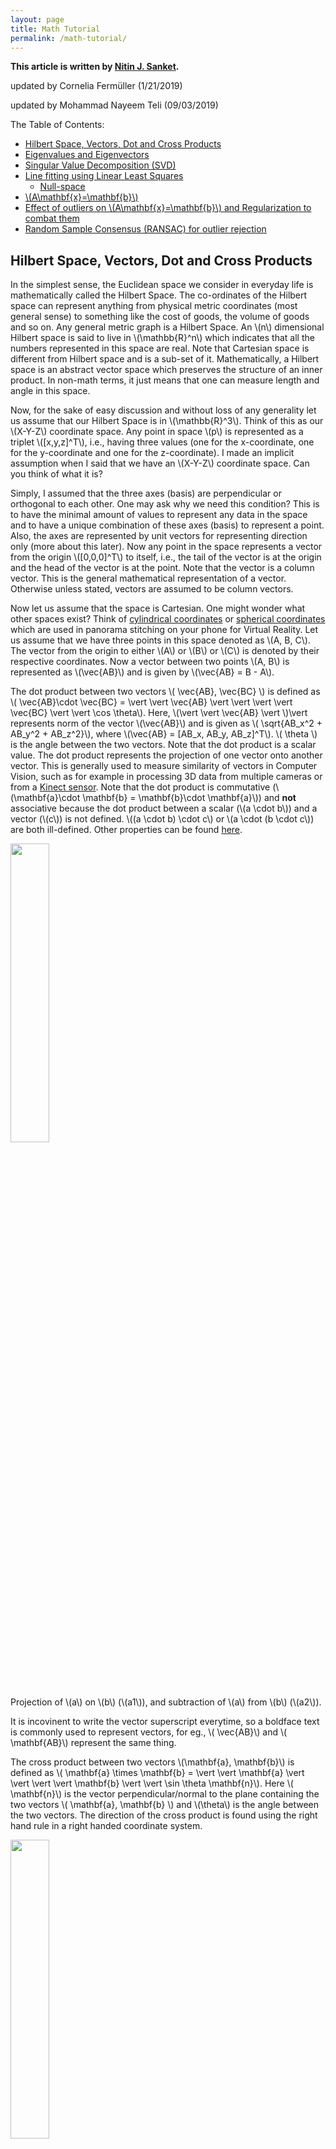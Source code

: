 ```yaml
---
layout: page
title: Math Tutorial
permalink: /math-tutorial/
---
```

**This article is written by [Nitin J. Sanket](http://nitinjsanket.github.io).** 

updated by Cornelia Ferm&uuml;ller (1/21/2019)

updated by Mohammad Nayeem Teli (09/03/2019)

The Table of Contents:

- [Hilbert Space, Vectors, Dot and Cross Products](#hilbert)
- [Eigenvalues and Eigenvectors](#eigen)
- [Singular Value Decomposition (SVD)](#svd)
- [Line fitting using Linear Least Squares](#linefit)
	- [Null-space](#nullspace)
- [\\(A\mathbf{x}=\mathbf{b}\\)](#axeqb)
- [Effect of outliers on \\(A\mathbf{x}=\mathbf{b}\\) and Regularization to combat them](#reg)
- [Random Sample Consensus (RANSAC) for outlier rejection](#ransac)

<a name='hilbert'></a>
## Hilbert Space, Vectors, Dot and Cross Products
In the simplest sense, the Euclidean space we consider in everyday life is mathematically called the Hilbert Space. The co-ordinates of the Hilbert space can represent anything from physical metric coordinates (most general sense) to something like the cost of goods, the volume of goods and so on. Any general metric graph is a Hilbert Space. An \\(n\\) dimensional Hilbert space is said to live in \\(\mathbb{R}^n\\) which indicates that all the numbers represented in this space are real. Note that Cartesian space is different from Hilbert space and is a sub-set of it. Mathematically, a Hilbert space is an abstract vector space which preserves the structure of an inner product. In non-math terms, it just means that one can measure length and angle in this space. 

Now, for the sake of easy discussion and without loss of any generality let us assume that our Hilbert Space is in \\(\mathbb{R}^3\\). Think of this as our \\(X-Y-Z\\) coordinate space. Any point in space \\(p\\) is represented as a triplet \\([x,y,z]^T\\), i.e., having three values (one for the x-coordinate, one for the y-coordinate and one for the z-coordinate). I made an implicit assumption when I said that we have an \\(X-Y-Z\\) coordinate space. Can you think of what it is?

Simply, I assumed that the three axes (basis) are perpendicular or orthogonal to each other. One may ask why we need this condition? This is to have the minimal amount of values to represent any data in the space and to  have a unique combination of these axes (basis) to represent a point. Also, the axes are represented by unit vectors for representing direction only (more about this later). Now any point in the space represents a vector from the origin \\([0,0,0]^T\\) to itself, i.e., the tail of the vector is at the origin and the head of the vector is at the point. Note that the vector is a column vector. This is the general mathematical representation of a vector. Otherwise unless stated, vectors are assumed to be column vectors. 

Now let us assume that the space is Cartesian. One might  wonder what other spaces exist? Think of [cylindrical coordinates](http://mathworld.wolfram.com/CylindricalCoordinates.html) or [spherical coordinates](http://mathworld.wolfram.com/SphericalCoordinates.html) which are used in panorama stitching on your phone for Virtual Reality. Let us assume that we have three points in this space denoted as \\(A, B, C\\). The vector from the origin to either \\(A\\) or \\(B\\) or \\(C\\) is denoted by their respective coordinates. Now a vector between two points \\(A, B\\) is represented as \\(\vec{AB}\\) and is given by \\(\vec{AB} = B - A\\). 

The dot product between two vectors \\( \vec{AB}, \vec{BC} \\) is defined as \\( \vec{AB}\cdot \vec{BC} = \vert \vert \vec{AB} \vert \vert \vert \vert \vec{BC} \vert \vert \cos \theta\\). Here, \\(\vert \vert \vec{AB} \vert \\)\vert represents norm of the vector \\(\vec{AB}\\) and is given as \\( \sqrt{AB_x^2 + AB_y^2 + AB_z^2}\\), where \\(\vec{AB} = [AB_x, AB_y, AB_z]^T\\). \\( \theta \\) is the angle between the two vectors. Note that the dot product is a scalar value. The dot product represents the projection of one vector onto another vector. This is generally used to measure similarity of vectors in Computer Vision, such as for example in processing 3D data from multiple cameras or from a [Kinect sensor](https://en.wikipedia.org/wiki/Kinect). Note that the dot product is commutative (\\(\mathbf{a}\cdot \mathbf{b} = \mathbf{b}\cdot \mathbf{a}\\)) and **not** associative because the dot product between a scalar (\\(a \cdot b\\)) and a vector (\\(c\\)) is not defined.  \\((a \cdot b) \cdot c\\) or \\(a \cdot (b \cdot c\\)) are both ill-defined. Other properties can be found [here](https://en.wikipedia.org/wiki/Dot_product).


<div class="fig figleft fighighlight">
  <img src="../assets/math/proj.png" width="35%">
  <div class="figcaption">
    Projection of \(a\) on \(b\) (\(a1\)), and subtraction of \(a\) from \(b\) (\(a2\)).
  </div>
  <div style="clear:both;"></div>
</div>


It is incovinent to write the vector superscript everytime, so a boldface text is commonly used to represent vectors, for eg., \\( \vec{AB}\\) and \\( \mathbf{AB}\\) represent the same thing. 

The cross product between two vectors \\(\mathbf{a}, \mathbf{b}\\) is defined as \\( \mathbf{a} \times \mathbf{b} = \vert \vert \mathbf{a} \vert \vert \vert \vert \mathbf{b} \vert \vert \sin \theta \mathbf{n}\\). Here \\( \mathbf{n}\\) is the vector perpendicular/normal to the plane containing the two vectors \\( \mathbf{a}, \mathbf{b} \\) and \\(\theta\\) is the angle between the two vectors. The direction of the cross product is found using the right hand rule in a right handed coordinate system. 

<div class="fig figleft fighighlight">
  <img src="/cmsc426fall2019/assets/math/crossproduct.png" width="35%">
  <div class="figcaption">
    Finding the direction of the cross product by the right-hand rule.
  </div>
  <div style="clear:both;"></div>
</div>


An animation of the cross product is shown below:

<div class="fig figleft fighighlight">
  <img src="/assets/math/crossproductanimation.gif" width="35%">
  <div class="figcaption">
   The cross product \( \mathbf{a} \times \mathbf{b}\) (vertical, in purple) changes as the angle between the vectors \( \mathbf{a} \) (blue) and \( \mathbf{b} \) (red) changes. The cross product is always orthogonal to both vectors, and has magnitude zero when the vectors are parallel and maximum magnitude \( \vert \vert \mathbf{a} \vert \vert \vert \vert \mathbf{b} \vert \vert \) when they are orthogonal.
  </div>
  <div style="clear:both;"></div>
</div>

The cross product is used to find the normal vector to a plane in Computer Vision. This is especially useful in aligning 3D point clouds (images with depth information). This method is extensively used in self driving cars to make a map using LIDAR scans. If you are curious, have a look at the [Point to Plane Iterative Closest Point algorithm](https://www-new.comp.nus.edu.sg/~lowkl/publications/lowk_point-to-plane_icp_techrep.pdf) to understand how this works.  Note that the cross prodct is  anticommutative (\\(\mathbf{a}\times \mathbf{b} = -\mathbf{b}\times\mathbf{a}\\)) and **not** associative. Other properties can be found [here](https://en.wikipedia.org/wiki/Dot_product).

<a name='eigen'></a>
## Eigenvalues and Eigenvectors
In the following we consider transformations with square matrices (i.e. the matrix \\( A \in \mathbb{R}^{n \times n}\\)), and which are
diagonizable, such as the symmetric matrices of the covariance of data.

Let us say we have a vector \\(\mathbf{v}\\) in \\( \mathbb{R}^n\\). A linear transformation of \\(\mathbf{v}\\) is given by a matrix \\(A\\) multiplied by \\(\mathbf{v}\\). One could have a special vector \\(\mathbf{v}\\) such that the function \\(A \mathbf{v}\\) returns a scaled version of \\(\mathbf{v}\\), i.e., the direction of the \\( \mathbf{v}\\) is maintained upon a linear transformation by \\(A\\). This can mathematically be written as:

$$
A \mathbf{v} = \lambda \mathbf{v}
$$

Note that \\( \lambda \mathbf{v}\\) is a scaled version of \\(\mathbf{v}\\), i.e., the direction of both the vectors is the same. Recall, that the direction of a vector \\(\mathbf{v}\\) is given by \\(\frac{\mathbf{v}}{\vert \vert \mathbf{v} \vert \vert}\\). The concept of scale factor is very important for computer vision and will be later used in the last project. 

In the above transformation \\( A \in \mathbb{R}^{n \times n}\\). Now one can solve the above equation as follows:

$$
\left(A - \lambda I \right)\mathbf{v} =  0
$$

Here \\( I\\) is an identity matrix of size \\( n \times n\\) and has all the diagonal elements as 1 and non-diagonal elements as 0. Once the above equation is solved, one would find \\(n\\) pairs of \\(\lambda_i\\) and \\(\mathbf{v}_i\\) such that the above equation is satisfied (\\(i\\) varies from 1 to \\(N\\)). These set of \\(\lambda_i\\) values are called **eigenvalues** and these set of \\(\mathbf{v}_i\\) vectors are called **eigenvectors**. Note that the eigenvectors are linearly independent, i.e., the dot product between any of them is zero. However, the eigenvalues need not be distinct if we have a matrix \\(Q\\) whose columns are made up of the eigenvectors, i.e., 

$$
Q = \begin{bmatrix} \mathbf{v_1} & \mathbf{v_2} & \cdots & \mathbf{v_n} \end{bmatrix}
$$

Now, consider \\( AQ\\) and the fact that \\( A \mathbf{v} = \lambda \mathbf{v}\\).

$$
AQ = \begin{bmatrix} \lambda_1\mathbf{v_1} & \lambda_2\mathbf{v_2} & \cdots & \lambda_n\mathbf{v_n} \end{bmatrix}
$$

This can be re-written as:

$$
AQ = \begin{bmatrix} \mathbf{v_1} & \mathbf{v_2} & \cdots & \mathbf{v_n} \end{bmatrix} \Lambda
$$ 

Here \\(\Lambda\\) is a diagonal matrix with \\(\Lambda_{ii} = \lambda_i\\). We also know that the columns of \\(Q\\) are linearly independent, and this means that 
\\(Q\\) is invertible. 

$$
A = Q\Lambda Q^{-1}
$$

The above is called **Eigen-decomposition** in the literature. Eigen-decomposition is very commonly used in an algorithm called [**Principle Component Analysis (PCA)**](https://en.wikipedia.org/wiki/Principal_component_analysis). PCA is used to find the most important linearly independent basis of a given data. 

You might be wondering what the intuition to Eigen-decomposition is. The eigenvalues represent the covariance and eigenvectors represent the linearly independent directions of variation in data. Sample eigenvectors and eigenvalues are shown below:


<div class="fig figcenter fighighlight">
  <img src="/assets/math/eigenvectors.png" width="60%">
  <div class="figcaption">Eigenvectors of a covariance matrix of data shown in blue. Data is drawn from a gaussian distribution.</div>
</div>

For a detailed explanation of the visualization look at [this link](http://www.visiondummy.com/2014/04/geometric-interpretation-covariance-matrix/). In computer vision, eigenspaces have been used for ages. Consider the problem of face recognition. Here we have a dataset of a lot of faces and we need to identify the person given a photo of the face. This is similar to what TSA does when they check your ID at the airport, they are manually trying to see if the photo in the ID looks like the person in front of them. One of the earliest face recognition methods used eigenspaces and the algorithm is aptly called **Eigenfaces**. The idea of the algorithm is to represent any face as a linear combination of **eigenfaces**. These **eigenfaces** are supposed to represent the most common features of a face and that any face can be reconstructed as their linear combination. This means that each face is represented as a vector of weights which multiply these eigenfaces and are added up to make the original face. Think of this as representing each face as an encoded vector. This idea is also used extensively in compression. During the face identification, the test face is also converted to a vector and the label (person ID) of closest vector in the training set (database of face images on the computer) is chosen as the predicted label (person ID). A visual representation of this is shown below. For more details look at [this link](http://www.vision.jhu.edu/teaching/vision08/Handouts/case_study_pca1.pdf).


<div class="fig figcenter fighighlight">
  <img src="/assets/math/eigenface1.PNG" width="35%">
  <div class="figcaption">Sample images in the database/training set.</div>
  <img src="/assets/math/eigenface2.PNG" width="70%">
  <div class="figcaption">
   Top row: Eigenfaces. Bottom row: How any face can be represented as a linear combination of eigenfaces.</div>
</div>

Note that Eigendecomposition only works on **square matrices**.

<a name='svd'></a>
## Singular Value Decomposition (SVD)
One can think of SVD as the generalized version of the Eigen-decomposition. Let \\( A\\) be a matrix of size \\(m \times n\\). The SVD of \\(A\\) is given by:

$$
A = U\Sigma V^T
$$

Note that \\(\Sigma\\) here does not refer to the covariance matrix. Here, \\(U\\) is a \\(m \times m\\) square orthonormal basis function. The columns of \\(U\\) form a set of orthonormal (unit normal) vectors which can be regarded as basis vectors. \\(V^T\\) is a \\(n \times n\\) square orthonormal basis function as well. The columns of \\(V\\) also form a set of orthonormal (unit normal) vectors which can be regarded as basis vectors. Think of \\(U, V^T\\) as matrices which rotate the data. \\(\Sigma\\) is a \\(m \times n \\) diagonal rectangular matrix which acts as a scaling matrix. Note that for SVD to be valid \\(A \\) has to be a Positive Semi-Definite matrix (PSD), i.e., \\( A \succeq 0\\) or all the eigenvalues have to be non-negative (either zero or positive). You might be wondering this looks very similar to the eigendecomposition we studied earlier. What is the relation between the two?

The matrix \\(U\\) (left singular values) of \\(A\\) gives us the eigenvectors of \\(AA^T\\). Similarly, as you expect, the matrix \\(V\\) (right singular values) of \\(A\\) gives us the eigenvectors of \\(A^TA\\).  The non-zero singular values of \\(A\\) (found on diagonal entries of \\(\Sigma\\)) are the square roots of non-zero eigenvalues of both \\(AA^T\\) and \\(A^TA\\). 

<div class="fig figcenter fighighlight">
  <img src="/assets/math/svd.png" width="35%">
  <div class="figcaption">Visualization of the matrix multiplications in singular value decomposition.</div>
  <img src="/assets/math/svdanimation.gif" width="50%">
  <div class="figcaption">
  Visualization of how different components of SVD make up the matrix \(A\).</div>
</div>
 

<a name='linefit'></a>
## Line fitting using Linear Least Squares
Let us define the problem in hand first. Assume that we have \\(N\\) points in \\(\mathbb{R}^n\\), for purposes of simplicity without loss in any generality let \\(n=2\\). We want to fit a line (the equivalent is a plane in \\(\mathbb{R}^n\\) and a hyperplane in \\(\mathbb{R}^n\\)). When \\(N = 1\\), one can fit \\(\infty\\) number of lines which satisfy the constraint of passing though the point and hence has no unique exact (the line passes through the point) solution. Now, when \\(N = 2\\), one can fit a unique and exact solution because we have exactly the same number of parameters (number of unknowns in the line equation) as the number of constraints (equations). However, things get tricky when \\(N > 2\\). One might wonder when we would encouter such a situtation, this is more common than you think. Assume that we want to fit a line to a number of pixels in an image, possible to detect a lane on an self driving car.

<div class="fig figcenter fighighlight">
  <img src="/assets/math/lane1.png" width="70%">
  <div class="figcaption">Left: Input image to a self driving car for lane detection. Right: Pixel candidates where one would fit a line to find the lane, notice that there are multiple lines possible, for the purposes of the example assume that we want to fit a line to the pixels inside the red ellipse.</div>
</div>

Let us model the problem mathematically, we have \\(N\\) points in \\(\mathbb{R}^2\\) to which we want to fit the **best-fit** line. The best-line has to be defined before we proceed. One could argue that I can pick any random two points and fit a line and call that the best-fit. However, this solution is the best for those two points and not for all points. If all the points lie on a line one could say that we have an **exact** and **unique** solution, but this rarely happens. The more common version of this problem is that the best-fit line generally would not pass through any of the points. You might be wondering why then is it the best line? Well, it depends on how we are going to define best-fit, and that the points are **noisy**. Let us define best-fit right now.

Let the equation of the line be \\(ax+by+c=0\\) where we want to find the parameters \\(\Theta=\begin{bmatrix} a & b & c \end{bmatrix}^T\\) such that:

$$
\underset{\Theta}{\operatorname{argmin}}\sum_{i=1}^N R(x_i,y_i \vert \Theta)^2
$$

\\(\underset{\Theta}{\operatorname{argmin}}\\) means that we want to minimize and find the parameters \\(\Theta\\) which gives us the minimum value. The function \\(R\\) defines the best-fit here which is what the user has chosen. Let us **choose** \\(R\\) to be a function which computes the distance (offsets) from any point \\([x,y]^T\\) to the line \\(ax+by+c=0\\). This can be of two variants, i.e., vertical distances/ offsets and/or perpendicular distance/offsets. 

<div class="fig figcenter fighighlight">
  <img src="/assets/math/offsets.gif" width="70%">
  <div class="figcaption">Left: Vertical distances/offsets. Right: Perpendicular distances/offsets.</div>
</div>

Because it is more inuitive, let us choose the **perpendicular distance/offsets** for \\(R\\). The perpendicular distance of any point \\([x,y]^T\\) to the line \\(ax+by+c=0\\) is given by:

$$
R(x,y \vert \Theta) = \frac{ax+by+c}{\sqrt{a^2+b^2}}
$$

So our optimization/minimization problem becomes:

$$
\underset{\Theta}{\operatorname{argmin}}\sum_{i=1}^N \frac{\left(ax+by+c\right)^2}{a^2+b^2}
$$

The function \\(\sum_{i=1}^N \frac{\left(ax+by+c\right)^2}{a^2+b^2}\\) depicts the sum of distances (this is just a scaled version of the average) from each point to the line. Because we are minimizing the square of \\(R\\), the minimum value the optimization function can take is 0. This happens when all the points like exactly on the line. Like we said before, this rarely happens and in these cases there is **no-exact solution** (only some/no points pass through the line). This solution is called the **Least-squares solution** and the optimization problem is referred to as Ordinary Least Squares (OLS) or Linear Least Squares or Linear Regression in the machine learning community. (In Estimation Theory, the fitting minimizing the perpendicular offsets is also referred to as **Total Least Squares Estimation**). To find the solution, let us write down the constraints we have. We **ideally** want all points to lie on the best-fit line. This can mathematically be written as:

$$
ax_1 + by_1 + c = 0\\
ax_2 + by_2 + c = 0\\
\vdots \\
ax_N + by_N + c = 0\\
$$

Now let us write this down in matrix form:

$$
\begin{bmatrix} x_1 & y_1 & 1 \\ & \vdots & \\ x_N & y_N & 1\end{bmatrix} \begin{bmatrix} a \\ b \\c \end{bmatrix} = \mathbf{0}
$$

The trivial solution to the above problem is obtained when \\(\begin{bmatrix} a \\ b \\ c \end{bmatrix}^T = 0\\). This is the case where the constraint mathematically satisfies the solution but physically doesn't make much sense as we get back the origin. To avoid this we modify the optimization problem as follows:

$$
\begin{equation*}
\begin{aligned}
& \underset{\Theta}{\text{argmin}}
& & \sum_{i=1}^N \frac{\left(ax+by+c\right)^2}{a^2+b^2} \\
& \text{subject to}
& & \vert \vert \Theta \vert \vert = 1
\end{aligned}
\end{equation*}
$$

Note that, we haven't changed anything but just added a constraint saying that the norm of the line equation coefficients should be unity. This avoides the trivial solution gracefully. This optimization problem can be written in matrix form as follows:

$$
\begin{equation*}
\begin{aligned}
& & A\Theta = \mathbf{0}\\
& \text{subject to}
& \vert \vert \Theta \vert \vert = 1
\end{aligned}
\end{equation*}
$$

Where, $$
A = \begin{bmatrix} x_1 & y_1 & 1 \\ & \vdots & \\ x_N & y_N & 1\end{bmatrix}
$$ and $$ \Theta = \begin{bmatrix} a \\ b \\c \end{bmatrix}$$.

To solve the above optimization problem which is of the form \\(Ax=0\\), we need to understand the concept of **Null-space**. 

<a name='nullspace'></a>
## Null-space
Null-space or kernel of a linear map \\(L: V \rightarrow W \\) between two vector spaces \\(V, W\\) is the set of all elements such that \\(L(\mathbf{v})=0\\). In set notation,

$$
\ker(L) = \text{null}(L) = \left\{\mathbf {v} \in V \vert L(\mathbf {v} )=\mathbf {0} \right\}
$$

To understand how this will help in solving \\(A\mathbf{x}=0\\), we need to understand the concept of **rank of a matrix** first. The rank of a matrix \\(A\\) is defined as the number of linearly independent columns of \\(A\\), this is mathematically defined as the dimension of the vector space spanned by the columns of \\(A\\). The easiest way to find the rank of a matrix is to take the Eigen-decomposition (for square matrices) or the SVD (for any shaped matrix). The number of non-zero eigenvalues or the number of non-zero singular values gives the rank of a matrix. The rank can be at most the smallest dimension of the matrix \\(A\\), i.e., if \\(A \in \mathbb{R}^{m \times n}\\) and \\(n < m \\) , then \\(\text{rank}(A)\le n\\). Now that we know what rank means, we can state the **Rank-nullity** theorem as follows:

$$
\text{rank}(A) + \text{nullity}(A) = n
$$

**This means that a solution of the form \\(A\mathbf{x}=0\\) lies in the null-space of \\(A\\).** 

Let us find the nullspace using SVD. Let the SVD of \\(A = U\Sigma V^T\\). Now, \\(\Sigma\\) is ideally supposed to be of rank 3 (as we know that we have 3 unknowns). This means that the 4:N rows of \\(\Sigma\\) have to be all zeros. But due to noise, the rank will be more than 3. A good solution to the optimization problem is obtained when we set any of the columns of \\(V^T\\) corresponding to nullspace to zero (4:N rows of \\(\Sigma\\)). The singular values are sorted in descending order and hence a minimum deviation from the ideal line would give us the best-fit solution. This is the solution corresponding to the smallest singular-value. 

**The best-fit solution is therefore given by the last column of \\(V\\) (last row of \\(V^T\\) )**. 

Note that, a simple assumption made about the noise in the previous line fitting example is that, the noise is white gaussian with a mean of zero and some standard deviation. Inuitively, it means that the probability of data points away from the line is decreases as the distance between the point and the line increases. Mathematically the noise is derived from the following distribution (Co-variance is denoted as \\(\Sigma\\)):

$$
p(\mathbf{x}) = \frac{1}{\sqrt{(2 \pi)^3 \vert \Sigma \vert}}e^{\left(\frac{1}{2}(\mathbf{x})^T\Sigma^{-1}(x)\right)} = \mathcal{N(\mathbf{x} \vert 0, \Sigma)}
$$

Here, \\(\mathbf{x}\\) represents the vector in a space \\(\mathbb{R}^n\\). In our line-fitting example, \\(n=2\\). Sample datapoints with their linear least-squares line solution is shown below:

<div class="fig figcenter fighighlight">
  <img src="/assets/math/linearregression.png" width="70%">
  <div class="figcaption">Random data points and their linear least-squares line solution.</div>
</div>

<a name='axeqb'></a>
## \\(A\mathbf{x}=\mathbf{b}\\)
You might be wondering what the title means. The last method (\\(A\mathbf{x}=\mathbf{0}\\)) we solved is called Linear Homogeneous set of equations and \\(A\mathbf{x}=\mathbf{b}\\) is called Linear Inhomogeneous set of equations. The problem formulation is slightly different from the earlier case as one would except. 

We have \\(N\\) observations of \\([\mathbf{x_i}, \mathbf{y_i}]^T\\) where \\(x_i \in \mathbb{R}^{n \times 1}\\) and \\(y_i \in \mathbb{R}^1\\). We want to fit a model such that 

$$
y_i = \mathbf{x_i}^T \beta 
$$

However due to noise (assumed to be gaussian with mean zero and some co-variance, i.e., ) the data samples are obtained from:

$$
y_i = \mathbf{x_i}^T \beta + \mathcal{N}(\mathbf{x} \vert 0, \Sigma)
$$

In matrix form:

$$
\mathbf{y} = \mathbf{X}^T \beta + \mathcal{N}(\mathbf{x} \vert 0, \Sigma)
$$

The optimization problem is defined next:

$$
\begin{equation*}
\begin{aligned}
& \underset{\beta}{\text{argmin}}
& & \vert \vert \mathbf{y} - \mathbf{X}\beta \vert \vert \\
\end{aligned}
\end{equation*}
$$

The **Ordinary least squares** solution is given by:

$$
\hat{\beta} = \left( \mathbf{X}^T \mathbf{X}\right)^{-1} \mathbf{X}^T\mathbf{y}
$$

The matrix \\(\mathbf{X}^T \mathbf{X} \\) is called the **Gram matrix** and is **Positive Semi Definite (PSD)** (all eigenvalues \\(\ge 0\\)). The matrix \\( \mathbf{X}^T\mathbf{y}\\) is called the **moment matrix**. For a detailed derivation look at [this blog post](https://economictheoryblog.com/2015/02/19/ols_estimator/). If you don't remember matrix properties, have a look at [The Matrix cookbook](https://www.math.uwaterloo.ca/~hwolkowi/matrixcookbook.pdf). 


<a name='reg'></a>
## Effect of outliers on \\(A\mathbf{x}=\mathbf{b}\\) and Regularization to combat them
In the previous section, we only talked about how one could obtain the least squares solution but did not analyze what the effect of noise would be. Let \\(A \\) be a \\(m \times n\\) matrix. Consider the solution to \\( A\mathbf{x}=\mathbf{b}\\). The solution to this problem would be \\( \mathbf{x} = A^\dagger \mathbf{b}\\) where \\(A^\dagger\\) denotes the [pseudo-inverse](https://en.wikipedia.org/wiki/Moore%E2%80%93Penrose_inverse) of \\(A\\). Computing the pseudo-inverse doesn't look that trivial, does it? Luckily, we have SVD to the rescue!

If SVD of \\(A\\) is given as \\(A=U\Sigma V^T\\), then \\(A^\dagger = V\Sigma^{-1}U^T\\). Here \\(\Sigma^{-1}\\) is defined such that all the non-zero elements are inverted and zeros are maintained as is. If \\(\mathbf{b}\\) is noisy, we have \\(b = \hat{b} + \mathcal{N(\mathbf{x} \vert 0, \sigma)}\\) where \\( \hat{\mathbf{b}} \\) is the value without noise. If one tries the reconstruct with a noisy \\(\mathbf{b}\\) the solution \\(\mathbf{x}\\) obtained would be complete junk (or super noisy depending on \\(A\\)). Don't worry you'll do this in your homework. Why did this happen? All the singular values are affected equally by noise, so the smallest singular value gets affected by a relatively large noise which makes the estimated \\(\mathbf{x}\\) super noisy, i.e., much more noisier than \\(\mathbf{b}\\). In fact, the noise gets amplified by \\(\Lambda_{ii}^{-1}\\) (the inverse of the singular value), this number is huge when the singular value is small. In fact, there is a term which signifies the noise sensitivity of the matrix \\(A\\) and is given by:

$$
\kappa = \frac{\sigma_{max}}{\sigma_{max}} = \left\lvert\frac{\lambda_{max}}{\lambda_{min}} \right\rvert
$$


\(\kappa\) is known as the *condition number*.  Here \\(\sigma_{max}\\) and \\(\sigma_{min}\\) refers to the maximum and minimum singular values respectively. Similarly,  \\(\lambda_{max}\\) and \\(\lambda_{min}\\) refers to the maximum and minimum eigenvalues respectively. If the noiseless version of the problem is \\(\mathbf{\hat{x}} = A^\dagger \mathbf{\hat{b}}\\) and the noisy version is \\(\mathbf{x} = A^\dagger \mathbf{b}\\), the relation between the estimates and condition number is given below:

$$
\frac{\vert \vert \mathbf{x} - \mathbf{\hat{x}}\vert \vert}{\vert \vert\mathbf{\hat{x}}\vert \vert} \le  \kappa \frac{\vert \vert \mathbf{\hat{b}} - \mathbf{b}\vert \vert}{\vert \vert\mathbf{\hat{b}}\vert \vert}
$$

Clearly, one can observe that the noise is amplified by a factor of \\(\kappa\\). A high \\(\kappa\\) can lead to optimization problems to fail and is a huge research topic. 

However, years of research has given good insight into the above problem and one of the simplest methods to combat the effect of noise is to modify the optimization problem as follows:

$$
\begin{equation*}
\begin{aligned}
& \underset{\beta}{\text{argmin}}
& & \vert \vert \mathbf{y} - \mathbf{X}\beta \vert \vert + \lambda \vert \vert \beta \vert \vert^2\\
\end{aligned}
\end{equation*}
$$

In the above problem, \\(\lambda\\) is a user chosen value which determines the amount of penalization/penalty (prior) on the norm of \\(\beta\\). This new optimization problem is called the **Ridge Regression** or Tikhonov regularization or Linear least squares with L\\(_2\\) penalty. As you would expect, this also has a closed form solution given by:

$$
\hat{\beta} = \left( \mathbf{X}^T \mathbf{X} + \lambda I \right)^{-1} \mathbf{X}^T\mathbf{y}
$$

Here, \\(I\\) is the identity matrix. The reason why Ridge regression can handle noise better than linear regression is that it improves the condition number of \\( \mathbf{X}^T \mathbf{X} \\). The new condition number becomes \\( \frac{\sigma_{max}^2 + \lambda}{\sigma_{min}^2 + \lambda}\\). This value is lower than the original condition number we had which means that the solution is less sensitive to noise. This is similar to adding prior information to the optimization problem which acts as a noise removal filter. In Bayesian terms, this is finding the Maximum a-posteriori (MAP) estimate for the Gaussian noise assumption. 

<a name='ransac'></a>
## Random Sample Consensus (RANSAC) for outlier rejection
All the above methods work well for noise but not for outliers. The outliers shift the result in the direction of the outliers (see figure below).

<div class="fig figcenter fighighlight">
  <img src="/assets/math/leastsquaresnoise.png" width="70%">
  <div class="figcaption">Fitted line is heavily affected by outliers.</div>
</div>


The image below shows what we want RANSAC to do. The red points show the points excluded as outliers for solving the line fitting problem. The blue points are the points included in the line fitting solution. The blue line shows the fitted line without outliers. 

<div class="fig figcenter fighighlight">
  <img src="/assets/math/ransac.png" width="35%">
  <div class="figcaption">Fitted line with RANSAC. Observe that outliers have no influence on the result.</div>
</div>

The idea of RANSAC is voting. RANSAC makes the following assumptions:

**Assumption 1:** Noise features will not vote consistently for any single model ("few" outliers when compared to inliers).

**Assumption 2:** There are enough features to agree on a good model ("few" missing data).

RANSAC algorithm is very simple and can be implemented in less than 40 lines in MATLAB. The algorithm is as follows:

**Step 1:** Select random sample of minimum required size to fit model (in our case 2, a minimum of 2 points are required to fit a line).

**Step 2:** Fit the best model from sample set (line passing through both points). 

**Step 3:** Compute the set of inliers to this model from whole data set (inliers are defined as those points whose distance to the fitted line are less than some user chosen threshold).

Repeat Steps 1-3 until model with the most inliers over all samples is found (or for some set number of iterations or until an inlier set is a certain percentage of the data, like 90%).


<div class="fig figcenter fighighlight">
  <img src="/assets/math/ransacdata.png" width="35%">
  <div class="figcaption">All the data points given. We want to ignore the outliers and fit a least squares line.</div>
  <img src="/assets/math/ransac1.png" width="35%">
  <div class="figcaption">Select 2 points at random.</div>
  <img src="/assets/math/ransac2.png" width="35%">
  <div class="figcaption">Fit a line to the selected 2 points.</div>
  <img src="/assets/math/ransac3.png" width="35%">
  <div class="figcaption">Measure number of inliers. Here we have 4 inliers.</div>
  <img src="/assets/math/ransac4.png" width="35%">
  <div class="figcaption">Repeat steps 1-3.  Here we have 12 inliers. These awesome figures are adapted from Prof. Silvo Savarese's slides.</div>  
</div>

The number of iterations \\(N\\) needed to have a probability \\(p\\) of success with 2 points being chosen at every iteration to fit a line and at an outlier ratio \\(e\\) chosen at each step is given by

$$
N = \frac{\log\left(1-p\right)}{\log\left(1-\left( 1 - e\right)^2 \right)}
$$

To put this in perspective, we **only need 17 iterations to be 95% sure that we'll find a good solution even with 50% outliers.** 

Another voting scheme which works well for fitting curves with a smaller number of parameters is the [Hough Transform](https://en.wikipedia.org/wiki/Hough_transform). This is left as a self-reading article. 
